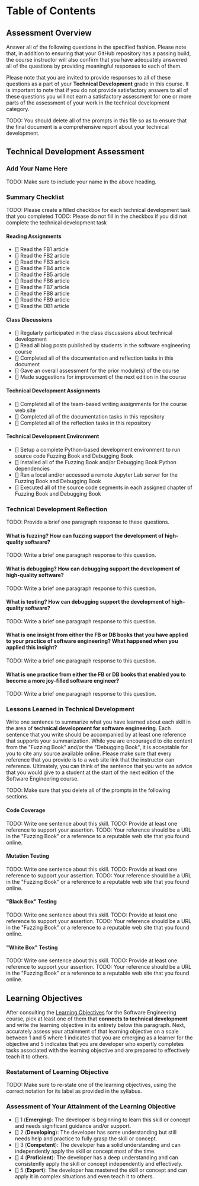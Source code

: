 # Table of Contents

<!---toc start-->

<!---toc end-->

## Assessment Overview

Answer all of the following questions in the specified fashion. Please
note that, in addition to ensuring that your GitHub repository has a passing
build, the course instructor will also confirm that you have adequately answered
all of the questions by providing meaningful responses to each of them.

Please note that you are invited to provide responses to all of these questions
as a part of your **Technical Development** grade in this course. It is
important to note that if you do not provide satisfactory answers to all of
these questions you will not earn a satisfactory assessment for one or more
parts of the assessment of your work in the technical development category.

TODO: You should delete all of the prompts in this file so as to ensure that the
final document is a comprehensive report about your technical development.

## Technical Development Assessment

### Add Your Name Here

TODO: Make sure to include your name in the above heading.

### Summary Checklist

TODO: Please create a filled checkbox for each technical development task that you completed
TODO: Please do not fill in the checkbox if you did not complete the technical development task

#### Reading Assignments

- [] Read the FB1 article
- [] Read the FB2 article
- [] Read the FB3 article
- [] Read the FB4 article
- [] Read the FB5 article
- [] Read the FB6 article
- [] Read the FB7 article
- [] Read the FB8 article
- [] Read the FB9 article
- [] Read the DB1 article

#### Class Discussions

- [] Regularly participated in the class discussions about technical development
- [] Read all blog posts published by students in the software engineering course
- [] Completed all of the documentation and reflection tasks in this document
- [] Gave an overall assessment for the prior module(s) of the course
- [] Made suggestions for improvement of the next edition in the course

#### Technical Development Assignments

- [] Completed all of the team-based writing assignments for the course web site
- [] Completed all of the documentation tasks in this repository
- [] Completed all of the reflection tasks in this repository

#### Technical Development Environment

- [] Setup a complete Python-based development environment to run source code Fuzzing Book and Debugging Book
- [] Installed all of the Fuzzing Book and/or Debugging Book Python dependencies
- [] Ran a local and/or accessed a remote Jupyter Lab server for the Fuzzing Book and Debugging Book
- [] Executed all of the source code segments in each assigned chapter of Fuzzing Book and Debugging Book

### Technical Development Reflection

TODO: Provide a brief one paragraph response to these questions.

#### What is fuzzing? How can fuzzing support the development of high-quality software?

TODO: Write a brief one paragraph response to this question.

#### What is debugging? How can debugging support the development of high-quality software?

TODO: Write a brief one paragraph response to this question.

#### What is testing? How can debugging support the development of high-quality software?

TODO: Write a brief one paragraph response to this question.

#### What is one insight from either the FB or DB books that you have applied to your practice of software engineering? What happened when you applied this insight?

TODO: Write a brief one paragraph response to this question.

#### What is one practice from either the FB or DB books that enabled you to become a more joy-filled software engineer?

TODO: Write a brief one paragraph response to this question.

### Lessons Learned in Technical Development

Write one sentence to summarize what you have learned about each skill in the
area of **technical development for software engineering**. Each sentence that
you write should be accompanied by at least one reference that supports your
summarization. While you are encouraged to cite content from the "Fuzzing Book"
and/or the "Debugging Book", it is acceptable for you to cite any source
available online. Please make sure that every reference that you provide is to
a web site link that the instructor can reference. Ultimately, you can think of
the sentence that you write as advice that you would give to a student at the
start of the next edition of the Software Engineering course.

TODO: Make sure that you delete all of the prompts in the following sections.

#### Code Coverage

TODO: Write one sentence about this skill.
TODO: Provide at least one reference to support your assertion.
TODO: Your reference should be a URL in the "Fuzzing Book"
      or a reference to a reputable web site that you found online.

#### Mutation Testing

TODO: Write one sentence about this skill.
TODO: Provide at least one reference to support your assertion.
TODO: Your reference should be a URL in the "Fuzzing Book"
      or a reference to a reputable web site that you found online.

#### "Black Box" Testing

TODO: Write one sentence about this skill.
TODO: Provide at least one reference to support your assertion.
TODO: Your reference should be a URL in the "Fuzzing Book"
      or a reference to a reputable web site that you found online.

#### "White Box" Testing

TODO: Write one sentence about this skill.
TODO: Provide at least one reference to support your assertion.
TODO: Your reference should be a URL in the "Fuzzing Book"
      or a reference to a reputable web site that you found online.

## Learning Objectives

After consulting the [Learning
Objectives](https://developerdevelopment.com/syllabus/#learning-objectives) for
the Software Engineering course, pick at least one of them that **connects to
technical development** and write the learning objective in its entirety
below this paragraph. Next, accurately assess your attainment of that learning
objective on a scale between 1 and 5 where 1 indicates that you are emerging as
a learner for the objective and 5 indicates that you are developer who expertly
completes tasks associated with the learning objective and are prepared to
effectively teach it to others.

### Restatement of Learning Objective

TODO: Make sure to re-state one of the learning objectives, using the correct
notation for its label as provided in the syllabus.

### Assessment of Your Attainment of the Learning Objective

- [] 1 (**Emerging**): The developer is beginning to learn this skill or concept
and needs significant guidance and/or support.
- [] 2 (**Developing**): The developer has some understanding but still needs
help and practice to fully grasp the skill or concept.
- [] 3 (**Competent**): The developer has a solid understanding and can
independently apply the skill or concept most of the time.
- [] 4 (**Proficient**): The developer has a deep understanding and can
consistently apply the skill or concept independently and effectively.
- [] 5 (**Expert**): The developer has mastered the skill or concept and can
apply it in complex situations and even teach it to others.
